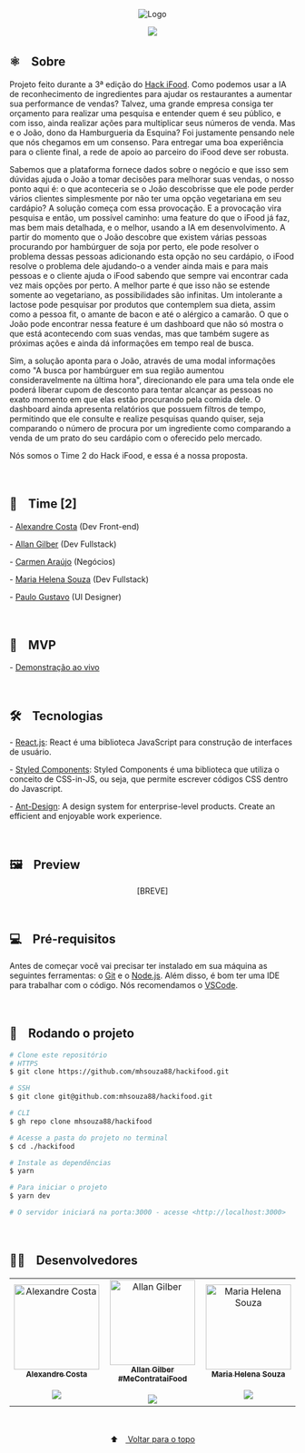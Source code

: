 <p align="center">
  <img src="https://user-images.githubusercontent.com/88038506/154844243-54cdd919-f310-445f-aee6-8a043d7268b3.png" alt="Logo" id="top">
  </p>

<p align="center">
  <a href="https://github.com/mhsouza88/hackifood/blob/main/LICENSE" target="_blank"><img src="https://img.shields.io/static/v1?label=License&message=MIT&color=informational"></a>
 </p>
 
 <h2> ⚛️ﾠSobre</h2>
 <p>Projeto feito durante a 3ª edição do <a href="https://hackifood.com/" target="_blank">Hack iFood</a>. Como podemos usar a IA de reconhecimento de ingredientes para ajudar os restaurantes a aumentar sua performance de vendas? Talvez, uma grande empresa consiga ter orçamento para realizar uma pesquisa e entender quem é seu público, e com isso, ainda realizar ações para multiplicar seus números de venda. Mas e o João, dono da Hamburgueria da Esquina? Foi justamente pensando nele que nós chegamos em um consenso. Para entregar uma boa experiência para o cliente final, a rede de apoio ao parceiro do iFood deve ser robusta. 
  
  Sabemos que a plataforma fornece dados sobre o negócio e que isso sem dúvidas ajuda o João a tomar decisões para melhorar suas vendas, o nosso ponto aqui é: o que aconteceria se o João descobrisse que ele pode perder vários clientes simplesmente por não ter uma opção vegetariana em seu cardápio? A solução começa com essa provocação. E a provocação vira pesquisa e então, um possível caminho: uma feature do que o iFood já faz, mas bem mais detalhada, e o melhor, usando a IA em desenvolvimento. A partir do momento que o João descobre que existem várias pessoas procurando por hambúrguer de soja por perto, ele pode resolver o problema dessas pessoas adicionando esta opção no seu cardápio, o iFood resolve o problema dele ajudando-o a vender ainda mais e para mais pessoas e o cliente ajuda o iFood sabendo que sempre vai encontrar cada vez mais opções por perto. A melhor parte é que isso não se estende somente ao vegetariano, as possibilidades são infinitas. Um intolerante a lactose pode pesquisar por produtos que contemplem sua dieta, assim como a pessoa fit, o amante de bacon e até o alérgico a camarão. O que o João pode encontrar nessa feature é um dashboard que não só mostra o que está acontecendo com suas vendas, mas que também sugere as próximas ações e ainda dá informações em tempo real de busca. 
  
  Sim, a solução aponta para o João, através de uma modal informações como "A busca por hambúrguer em sua região aumentou consideravelmente na última hora", direcionando ele para uma tela onde ele poderá liberar cupom de desconto para tentar alcançar as pessoas no exato momento em que elas estão procurando pela comida dele. O dashboard ainda apresenta relatórios que possuem filtros de tempo, permitindo que ele consulte e realize pesquisas quando quiser, seja comparando o número de procura por um ingrediente como comparando a venda de um prato do seu cardápio com o oferecido pelo mercado.

Nós somos o Time 2 do Hack iFood, e essa é a nossa proposta.
</p><br/>

 <h2> 🤝ﾠTime [2]</h2>
 <p>- <a href="/" target="_blank">Alexandre Costa</a> (Dev Front-end)</p>
 <p>- <a href="https://www.linkedin.com/in/allan-gilber/" target="_blank">Allan Gilber</a> (Dev Fullstack)</p>
 <p>- <a href="https://www.linkedin.com/in/carmem-araujo/" target="_blank">Carmen Araújo</a> (Negócios)</p>
  <p>- <a href="https://www.linkedin.com/in/mhsouza88/" target="_blank">Maria Helena Souza</a> (Dev Fullstack)</p>
 <p>- <a href="https://www.linkedin.com/in/paulogustavocm/" target="_blank">Paulo Gustavo</a> (UI Designer)</p>
<br/>
 
 <h2> 🔗ﾠMVP</h2>
 <p>- <a href="https://hackifood.netlify.app/" target="_blank">Demonstração ao vivo</a></p><br/>

<h2> 🛠️ﾠTecnologias</h2>
<p> - <a href="https://pt-br.reactjs.org/" target="_blank">React.js</a>: React é uma biblioteca JavaScript para construção de interfaces de usuário.</p>
<p> - <a href="https://styled-components.com/docs" target="_blank">Styled Components</a>: Styled Components é uma biblioteca que utiliza o conceito de CSS-in-JS, ou seja, que permite escrever códigos CSS dentro do Javascript.</p>

<p> - <a href=https://ant.design/docs/react/introduce" target="_blank">Ant-Design</a>: A design system for enterprise-level products. Create an efficient and enjoyable work experience.</p>
<br/>

<h2> 🖼️ﾠPreview</h2>
<p align="center">
  [BREVE]
  </p>
<br/>
 
<h2> 💻ﾠPré-requisitos </h2>

<p>Antes de começar você vai precisar ter instalado em sua máquina as seguintes ferramentas: o <a href="https://git-scm.com" target="_blank">Git</a> e o <a href="https://nodejs.org/en/" target="_blank">Node.js</a>.
Além disso, é bom ter uma IDE para trabalhar com o código. Nós recomendamos o <a href="https://code.visualstudio.com" target="_blank">VSCode</a>.</p><br/>

<h2> 🚀ﾠRodando o projeto </h2>

```bash
# Clone este repositório
# HTTPS
$ git clone https://github.com/mhsouza88/hackifood.git

# SSH
$ git clone git@github.com:mhsouza88/hackifood.git

# CLI
$ gh repo clone mhsouza88/hackifood

# Acesse a pasta do projeto no terminal
$ cd ./hackifood

# Instale as dependências
$ yarn

# Para iniciar o projeto
$ yarn dev

# O servidor iniciará na porta:3000 - acesse <http://localhost:3000>
```
  <p></p><br/>
 
  <h2> 🧑‍💻ﾠDesenvolvedores</h2>
<table align="center">
  <tr>
     <td align="center"><a href="https://github.com/alexandredev3" target="_blank">
      <img src="https://avatars.githubusercontent.com/u/61118233?v=4" width="150px" alt="Alexandre Costa"/>
      <br />
      <sub><b>Alexandre Costa</b></sub><br/><br/>
      <sub><a href="https://www.linkedin.com/in/alexandre-costa-dos-santos/" target="_blank"><img src="https://img.shields.io/badge/-LinkedIn-informational?style=for-the-badge&logo=LinkedIn&logoColor=white&color=informational"></a></sub>
      <br />
    </td>
      <td align="center"><a href="https://github.com/allan-gilber" target="_blank">
      <img src="https://avatars.githubusercontent.com/u/88056093?v=4" width="150px" alt="Allan Gilber"/>
      <br />
      <sub><b>Allan Gilber #MeContrataiFood</b></sub><br/><br/>
      <sub><a href="https://www.linkedin.com/in/allan-gilber/" target="_blank"><img src="https://img.shields.io/badge/-LinkedIn-informational?style=for-the-badge&logo=LinkedIn&logoColor=white&color=informational"></a></sub>
      <br />
    </td>
    <td align="center"><a href="https://github.com/mhsouza88" target="_blank">
      <img src="https://avatars.githubusercontent.com/u/88038506?v=4" width="150px" alt="Maria Helena Souza"/>
      <br />
      <sub><b>Maria Helena Souza</b></sub><br/><br/>
      <sub><a href="https://www.linkedin.com/in/mhsouza88/" target="_blank"><img src="https://img.shields.io/badge/-LinkedIn-informational?style=for-the-badge&logo=LinkedIn&logoColor=white&color=informational"></a></sub>
      <br />
    </td>
  </table>
  <br/>
  
<p align="center">
  ⬆ﾠ<a href="#top"> Voltar para o topo</a>
  </p>
